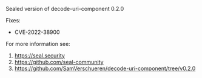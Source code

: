Sealed version of decode-uri-component 0.2.0

Fixes:
- CVE-2022-38900

For more information see:
  1. https://seal.security
  2. https://github.com/seal-community
  3. https://github.com/SamVerschueren/decode-uri-component/tree/v0.2.0
